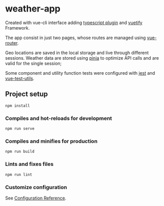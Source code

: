 # weather-app

Created with vue-cli interface adding [typescript plugin](https://cli.vuejs.org/core-plugins/typescript.html) and [vuetify](https://vuetifyjs.com/en/) Framework.

The app consist in just two pages, whose routes are managed using [vue-router](https://router.vuejs.org/).

Geo locations are saved in the local storage and live through different sessions. Weather data are stored using [pinia](https://pinia.vuejs.org/) to optimize API calls and are valid for the single session;

Some component and utility function tests were configured with [jest](https://jestjs.io/) and [vue-test-utils](https://test-utils.vuejs.org/guide/).

## Project setup
```
npm install
```

### Compiles and hot-reloads for development
```
npm run serve
```

### Compiles and minifies for production
```
npm run build
```

### Lints and fixes files
```
npm run lint
```

### Customize configuration
See [Configuration Reference](https://cli.vuejs.org/config/).

